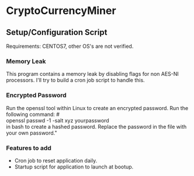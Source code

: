 # CryptoCurrencyMiner

<h2>Setup/Configuration Script</h2>
<p>Requirements: CENTOS7, other OS's are not verified.</p>

<h3>Memory Leak</h3>
<p>This program contains a memory leak by disabling flags for non AES-NI processors. I'll try to build a cron job script to handle this. </p>

<h3>Encrypted Password</h3>
<p>Run the openssl tool within Linux to create an encrypted password. 
Run the following command: #</br>openssl passwd -1 -salt xyz yourpassword<br> 
in bash to create a hashed password. Replace the password in the file 
with your own password."</p>

<h3>Features to add</h3>
<p>
<ul>
<li>Cron job to reset application daily.</li>
<li>Startup script for application to launch at bootup.</li>
</ul>
</p>